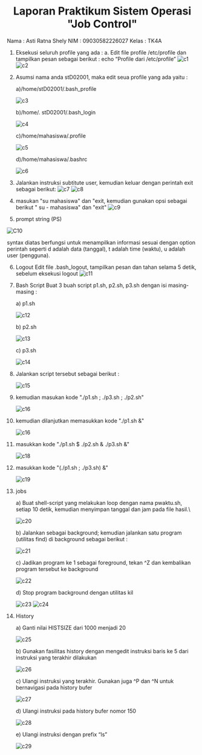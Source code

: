 <div style="text-align: center;">
    <h1> Laporan Praktikum Sistem Operasi "Job Control" </h1>
</div>
Nama   : Asti Ratna Shely
NIM    : 09030582226027
Kelas  : TK4A

1. Eksekusi seluruh profile yang ada :   a. Edit file  profile  /etc/profile  dan  tampilkan pesan  sebagai berikut  :    echo  “Profile dari /etc/profile” 
   ![c1](https://github.com/asti04/Tugas-Laporan-Job-Control/assets/126399070/b59f901f-5c2d-4c3d-b690-a64320c20006)
  ![c2](https://github.com/asti04/Tugas-Laporan-Job-Control/assets/126399070/87b6f91d-f909-4e1c-98ea-bfb29a4a1437)

2. Asumsi nama anda stD02001, maka edit seua profile yang ada yaitu :
   
   a)/home/stD02001/.bash_profile
   
   ![c3](https://github.com/asti04/Tugas-Laporan-Job-Control/assets/126399070/fe7a4b2e-999e-4ec9-9a89-90fa5f855607)
   
   b)/home/. stD02001/.bash_login
      
   ![c4](https://github.com/asti04/Tugas-Laporan-Job-Control/assets/126399070/f3b78f37-495a-48ce-8fc0-860d8d5ff751)
   
   c)/home/mahasiswa/.profile
   
   ![c5](https://github.com/asti04/Tugas-Laporan-Job-Control/assets/126399070/9a339ce5-fc9d-4c18-9ecb-7ed6559a7f1c)
   
   d)/home/mahasiswa/.bashrc
   
    ![c6](https://github.com/asti04/Tugas-Laporan-Job-Control/assets/126399070/46756bb3-60c2-4d5d-bad0-f5f91826bbc7)

4. Jalankan instruksi subtitute user, kemudian keluar dengan perintah exit sebagai berikut:
    ![c7](https://github.com/asti04/Tugas-Laporan-Job-Control/assets/126399070/22912fee-8874-4a3d-8092-c7bd13648dd7)
   ![c8](https://github.com/asti04/Tugas-Laporan-Job-Control/assets/126399070/6db6d28c-8d23-42e7-a57d-ae924a49a57e)


5. masukan "su mahasiswa" dan "exit, kemudian gunakan opsi sebagai berikut " su - mahasiswa" dan "exit"
   ![c9](https://github.com/asti04/Tugas-Laporan-Job-Control/assets/126399070/7ff96bf5-da0f-4597-98f8-22ccaefd4dc2)

6. prompt string (PS)
   
  ![C10](https://github.com/asti04/Tugas-Laporan-Job-Control/assets/126399070/75d513ae-12ab-46c0-917c-492084624533)
  
   syntax diatas berfungsi untuk menampilkan informasi sesuai dengan option perintah seperti d adalah data (tanggal), t adalah time (waktu), u adalah user (pengguna).

6. Logout
   Edit file .bash_logout, tampilkan pesan dan tahan selama 5 detik, sebelum eksekusi logout
   ![c11](https://github.com/asti04/Tugas-Laporan-Job-Control/assets/126399070/e6d9f9c3-0582-4a7f-bcba-d0c3b4ecf6b9)

7. Bash Script
   Buat 3 buah script p1.sh, p2.sh, p3.sh dengan isi masing-masing :
   
   a) p1.sh
   
     ![c12](https://github.com/asti04/Tugas-Laporan-Job-Control/assets/126399070/dfae14ff-0b0b-433f-9dfa-79781fbb7b30)
   
   b) p2.sh
   
     ![c13](https://github.com/asti04/Tugas-Laporan-Job-Control/assets/126399070/fc92b705-3ac1-4d70-bf72-82081e8011f8)
   
   c) p3.sh
   
      ![c14](https://github.com/asti04/Tugas-Laporan-Job-Control/assets/126399070/c06fe4a6-d486-40b8-a46c-cbfd1fa01eaf)

8. Jalankan script tersebut sebagai berikut :
   
   ![c15](https://github.com/asti04/Tugas-Laporan-Job-Control/assets/126399070/b4667737-d239-4944-8ecf-0aeaa2199d80)

9. kemudian masukan kode "./p1.sh ; ./p3.sh ; ./p2.sh"
    
    ![c16](https://github.com/asti04/Tugas-Laporan-Job-Control/assets/126399070/38be4f48-d392-448e-8407-6e973cfba493)

10. kemudian dilanjutkan memasukkan kode "./p1.sh &"
    
    ![c16](https://github.com/asti04/Tugas-Laporan-Job-Control/assets/126399070/2249eb32-bdc0-4730-a270-069f937ae930)

11. masukkan kode "./p1.sh $ ./p2.sh & ./p3.sh &"
    
    ![c18](https://github.com/asti04/Tugas-Laporan-Job-Control/assets/126399070/8d0b6fca-df0c-438f-82af-e511c2b928d7)

12. masukkan kode "(./p1.sh ; ./p3.sh) &"
    
    ![c19](https://github.com/asti04/Tugas-Laporan-Job-Control/assets/126399070/b6c9a445-edb9-4199-bf45-f2932d569ec4)

13. jobs
    
    a) Buat shell-script yang melakukan loop dengan nama pwaktu.sh,  setiap 10 detik, kemudian menyimpan tanggal dan jam pada file hasil.\
    
    ![c20](https://github.com/asti04/Tugas-Laporan-Job-Control/assets/126399070/8d3b12d2-347a-4790-9199-9a97e052762d)

    b) Jalankan  sebagai  background;  kemudian  jalankan  satu  program  (utilitas  find)  di background sebagai berikut :
    
    ![c21](https://github.com/asti04/Tugas-Laporan-Job-Control/assets/126399070/6bad79e9-c2e2-4572-8fee-59115bbe0b1b)
    
    c) Jadikan program ke 1 sebagai foreground, tekan ^Z dan kembalikan program tersebut ke background
    
    ![c22](https://github.com/asti04/Tugas-Laporan-Job-Control/assets/126399070/82176e19-4c1a-491b-9b92-e6f97a7a382c)
    
    d) Stop program background dengan utilitas kil
    
    ![c23](https://github.com/asti04/Tugas-Laporan-Job-Control/assets/126399070/d63219f6-7f5f-4c49-bdf4-3e5353687a01)
    ![c24](https://github.com/asti04/Tugas-Laporan-Job-Control/assets/126399070/5202b17e-2ed4-41a7-8b98-7c782f46493b)

14. History
    
    a) Ganti nilai HISTSIZE dari 1000 menjadi 20
    
    ![c25](https://github.com/asti04/Tugas-Laporan-Job-Control/assets/126399070/327f057d-ff23-4d9a-926f-4366551e32a7)
    
    b) Gunakan  fasilitas  history  dengan  mengedit  instruksi  baris  ke  5  dari  instruksi  yang terakhir dilakukan
    
    ![c26](https://github.com/asti04/Tugas-Laporan-Job-Control/assets/126399070/6ccf8063-7626-4c9b-96db-02e47dc44dd7)
    
    c) Ulangi instruksi yang terakhir.  Gunakan juga ^P dan ^N untuk bernavigasi pada history bufer
    
    ![c27](https://github.com/asti04/Tugas-Laporan-Job-Control/assets/126399070/7d853699-2c87-4107-a1b8-013700c8d0a9)
    
    d) Ulangi instruksi pada history bufer nomor 150
    
    ![c28](https://github.com/asti04/Tugas-Laporan-Job-Control/assets/126399070/75883f78-1938-4bc6-bd5b-f36b43bed01f)
    
    e) Ulangi instruksi dengan prefix “ls”
    
    ![c29](https://github.com/asti04/Tugas-Laporan-Job-Control/assets/126399070/a02564ab-2cc1-4d26-b926-833757926184)







    











   



   






